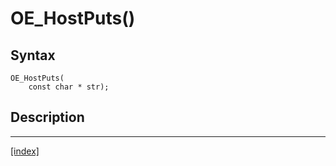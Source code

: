 # OE_HostPuts()



## Syntax

    OE_HostPuts(
        const char * str);
## Description 

---
[[index]](index.md)

